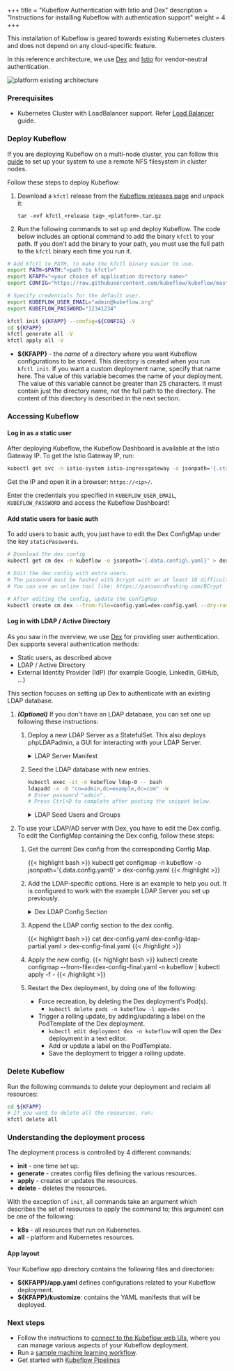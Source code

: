 +++
title = "Kubeflow Authentication with Istio and Dex"
description = "Instructions for installing Kubeflow with authentication support"
weight = 4
+++

This installation of Kubeflow is geared towards existing Kubernetes clusters and does not depend on any cloud-specific feature.

In this reference architecture, we use [Dex](https://github.com/dexidp/dex) and [Istio](https://istio.io/) for vendor-neutral authentication.

![platform existing architecture](https://i.imgur.com/OlaN73j.png)

### Prerequisites
- Kubernetes Cluster with LoadBalancer support. Refer [Load Balancer](https://kubernetes.io/docs/tasks/access-application-cluster/create-external-load-balancer/) guide.


### Deploy Kubeflow

If you are deploying Kubeflow on a multi-node cluster, you can follow this [guide](/docs/use-cases/kubeflow-on-multinode-cluster) to set up your system to use a remote NFS filesystem in cluster nodes.

Follow these steps to deploy Kubeflow:

1. Download a `kfctl` release from the [Kubeflow releases page](https://github.com/kubeflow/kubeflow/releases/) and unpack it:

    ```
    tar -xvf kfctl_<release tag>_<platform>.tar.gz
    ```
 

1. Run the following commands to set up and deploy Kubeflow. The code below includes an optional command to add the binary `kfctl` to your path. If you don't add the binary to your path, you must use the full path to the `kfctl` binary each time you run it.

```bash
# Add kfctl to PATH, to make the kfctl binary easier to use.
export PATH=$PATH:"<path to kfctl>"
export KFAPP="<your choice of application directory name>"
export CONFIG="https://raw.githubusercontent.com/kubeflow/kubeflow/master/bootstrap/config/kfctl_existing_arrikto.0.6.yaml"

# Specify credentials for the default user.
export KUBEFLOW_USER_EMAIL="admin@kubeflow.org"
export KUBEFLOW_PASSWORD="12341234"

kfctl init ${KFAPP} --config=${CONFIG} -V
cd ${KFAPP}
kfctl generate all -V
kfctl apply all -V
```

 * **${KFAPP}** - the _name_ of a directory where you want Kubeflow 
  configurations to be stored. This directory is created when you run
  `kfctl init`. If you want a custom deployment name, specify that name here.
  The value of this variable becomes the name of your deployment.
  The value of this variable cannot be greater than 25 characters. It must
  contain just the directory name, not the full path to the directory.
  The content of this directory is described in the next section.


### Accessing Kubeflow

#### Log in as a static user

After deploying Kubeflow, the Kubeflow Dashboard is available at the Istio Gateway IP.
To get the Istio Gateway IP, run:

```bash
kubectl get svc -n istio-system istio-ingressgateway -o jsonpath='{.status.loadBalancer.ingress[0].ip}'
```

Get the IP and open it in a browser: `https://<ip>/`.

Enter the credentials you specified in `KUBEFLOW_USER_EMAIL`, `KUBEFLOW_PASSWORD` and access the Kubeflow Dashboard!

#### Add static users for basic auth

To add users to basic auth, you just have to edit the Dex ConfigMap under the key `staticPasswords`.
```bash
# Download the dex config
kubectl get cm dex -n kubeflow -o jsonpath='{.data.config\.yaml}' > dex-config.yaml

# Edit the dex config with extra users.
# The password must be hashed with bcrypt with an at least 10 difficulty level.
# You can use an online tool like: https://passwordhashing.com/BCrypt

# After editing the config, update the ConfigMap
kubectl create cm dex --from-file=config.yaml=dex-config.yaml --dry-run -oyaml | kubectl apply -f -
```

#### Log in with LDAP / Active Directory

As you saw in the overview, we use [Dex](https://github.com/dexidp/dex) for providing user authentication.
Dex supports several authentication methods:

* Static users, as described above
* LDAP / Active Directory
* External Identity Provider (IdP) (for example Google, LinkedIn, GitHub, ...)

This section focuses on setting up Dex to authenticate with an existing LDAP database.

1. ***(Optional)*** If you don't have an LDAP database, you can set one up following these instructions:
    
    1. Deploy a new LDAP Server as a StatefulSet. This also deploys phpLDAPadmin, a GUI for interacting with your LDAP Server.
        
        <details>
        
        <summary>LDAP Server Manifest</summary>
        {{< highlight yaml >}}
        apiVersion: v1
        kind: Service
        metadata:
          labels:
            app: ldap
          name: ldap-service
          namespace: kubeflow
        spec:
          type: ClusterIP
          clusterIP: None
          ports:
            - port: 389
          selector:
            app: ldap
        ---
        
        apiVersion: apps/v1
        kind: StatefulSet
        metadata:
          name: ldap
          namespace: kubeflow
          labels:
            app: ldap
        spec:
          serviceName: ldap-service
          replicas: 1
          selector:
            matchLabels:
              app: ldap
          template:
            metadata:
              labels:
                app: ldap
            spec:
              containers:
                - name: ldap
                  image: osixia/openldap:1.2.4
                  volumeMounts:
                    - name: ldap-data
                      mountPath: /var/lib/ldap
                    - name: ldap-config
                      mountPath: /etc/ldap/slapd.d
                  ports:
                    - containerPort: 389
                      name: openldap
                  env:
                    - name: LDAP_LOG_LEVEL
                      value: "256"
                    - name: LDAP_ORGANISATION
                      value: "Example"
                    - name: LDAP_DOMAIN
                      value: "example.com"
                    - name: LDAP_ADMIN_PASSWORD
                      value: "admin"
                    - name: LDAP_CONFIG_PASSWORD
                      value: "config"
                    - name: LDAP_BACKEND
                      value: "mdb"
                    - name: LDAP_TLS
                      value: "false"
                    - name: LDAP_REPLICATION
                      value: "false"
                    - name: KEEP_EXISTING_CONFIG
                      value: "false"
                    - name: LDAP_REMOVE_CONFIG_AFTER_SETUP
                      value: "true"
              volumes:
                - name: ldap-config
                  emptyDir: {}
          volumeClaimTemplates:
              - metadata:
                  name: ldap-data
                spec:
                  accessModes: [ "ReadWriteOnce" ]
                  resources:
                    requests:
                      storage: 10Gi
        
        ---
        
        apiVersion: v1
        kind: Service
        metadata:
          labels:
            app: phpldapadmin
          name: phpldapadmin-service
          namespace: kubeflow
        spec:
          type: ClusterIP
          ports:
            - port: 80
          selector:
            app: phpldapadmin
        
        ---
        
        apiVersion: apps/v1
        kind: Deployment
        metadata:
          name: phpldapadmin
          namespace: kubeflow
          labels:
            app: phpldapadmin
        spec:
          replicas: 1
          selector:
            matchLabels:
              app: phpldapadmin
          template:
            metadata:
              labels:
                app: phpldapadmin
            spec:
              containers:
                - name: phpldapadmin
                  image: osixia/phpldapadmin:0.8.0
                  ports:
                    - name: http-server
                      containerPort: 80
                  env:
                    - name: PHPLDAPADMIN_HTTPS
                      value: "false"
                    - name: PHPLDAPADMIN_LDAP_HOSTS
                      value : "#PYTHON2BASH:[{'ldap-service.kubeflow.svc.cluster.local': [{'server': [{'tls': False}]},{'login': [        {'bind_id': 'cn=admin,dc=example,dc=com'}]}]}]"
        {{< /highlight >}}
        
        </details>
        
        
    1. Seed the LDAP database with new entries.
        
        ```bash
        kubectl exec -it -n kubeflow ldap-0 -- bash
        ldapadd -x -D "cn=admin,dc=example,dc=com" -W
        # Enter password "admin".
        # Press Ctrl+D to complete after pasting the snippet below.
        ```
        
        <details>
        
        <summary>LDAP Seed Users and Groups</summary>
        ```ldif
        # If you used the OpenLDAP Server deployment in step 1,
        # then this object already exists.
        # If it doesn't, uncomment this.
        #dn: dc=example,dc=com
        #objectClass: dcObject
        #objectClass: organization
        #o: Example
        #dc: example
        
        dn: ou=People,dc=example,dc=com
        objectClass: organizationalUnit
        ou: People
        
        dn: cn=Nick Kiliadis,ou=People,dc=example,dc=com
        objectClass: person
        objectClass: inetOrgPerson
        givenName: Nick
        sn: Kiliadis
        cn: Nick Kiliadis
        uid: nkili
        mail: nkili@example.com
        userpassword: 12341234
        
        dn: cn=Robin Spanakopita,ou=People,dc=example,dc=com
        objectClass: person
        objectClass: inetOrgPerson
        givenName: Robin
        sn: Spanakopita
        cn: Robin Spanakopita
        uid: rspanakopita
        mail: rspanakopita@example.com
        userpassword: 43214321
        
        # Group definitions.
        
        dn: ou=Groups,dc=example,dc=com
        objectClass: organizationalUnit
        ou: Groups
        
        dn: cn=admins,ou=Groups,dc=example,dc=com
        objectClass: groupOfNames
        cn: admins
        member: cn=Nick Kiliadis,ou=People,dc=example,dc=com
        
        dn: cn=developers,ou=Groups,dc=example,dc=com
        objectClass: groupOfNames
        cn: developers
        member: cn=Nick Kiliadis,ou=People,dc=example,dc=com
        member: cn=Robin Spanakopita,ou=People,dc=example,dc=com
        ```
        
        </details>

1. To use your LDAP/AD server with Dex, you have to edit the Dex config. To edit the ConfigMap containing the Dex config, follow these steps:

    1. Get the current Dex config from the corresponding Config Map.
        
        {{< highlight bash >}}
        kubectl get configmap -n kubeflow -o jsonpath='{.data.config\.yaml}' > dex-config.yaml
        {{< /highlight >}}

    1. Add the LDAP-specific options. Here is an example to help you out. It is configured to work with the example LDAP Server you set up previously.
        
        <details>
        
        <summary>Dex LDAP Config Section</summary>
        {{< highlight yaml >}}
        connectors:
        - type: ldap
          # Required field for connector id.
          id: ldap
          # Required field for connector name.
          name: LDAP
          config:
            # Host and optional port of the LDAP server in the form "host:port".
            # If the port is not supplied, it will be guessed based on "insecureNoSSL",
            # and "startTLS" flags. 389 for insecure or StartTLS connections, 636
            # otherwise.
            host: ldap-service.kubeflow.svc.cluster.local:389
          
            # Following field is required if the LDAP host is not using TLS (port 389).
            # Because this option inherently leaks passwords to anyone on the same network
            # as dex, THIS OPTION MAY BE REMOVED WITHOUT WARNING IN A FUTURE RELEASE.
            #
            insecureNoSSL: true
          
            # If a custom certificate isn't provide, this option can be used to turn off
            # TLS certificate checks. As noted, it is insecure and shouldn't be used outside
            # of explorative phases.
            #
            insecureSkipVerify: true
          
            # When connecting to the server, connect using the ldap:// protocol then issue
            # a StartTLS command. If unspecified, connections will use the ldaps:// protocol
            #
            startTLS: false
          
            # Path to a trusted root certificate file. Default: use the host's root CA.
            # rootCA: /etc/dex/ldap.ca
            # clientCert: /etc/dex/ldap.cert
            # clientKey: /etc/dex/ldap.key
          
            # A raw certificate file can also be provided inline.
            # rootCAData: ( base64 encoded PEM file )
          
            # The DN and password for an application service account. The connector uses
            # these credentials to search for users and groups. Not required if the LDAP
            # server provides access for anonymous auth.
            # Please note that if the bind password contains a `$`, it has to be saved in an
            # environment variable which should be given as the value to `bindPW`.
            bindDN: cn=admin,dc=example,dc=com
            bindPW: admin
          
            # The attribute to display in the provided password prompt. If unset, will
            # display "Username"
            usernamePrompt: username
          
            # User search maps a username and password entered by a user to a LDAP entry.
            userSearch:
              # BaseDN to start the search from. It will translate to the query
              # "(&(objectClass=person)(uid=<username>))".
              baseDN: ou=People,dc=example,dc=com
              # Optional filter to apply when searching the directory.
              filter: "(objectClass=inetOrgPerson)"
          
              # username attribute used for comparing user entries. This will be translated
              # and combined with the other filter as "(<attr>=<username>)".
              username: uid
              # The following three fields are direct mappings of attributes on the user entry.
              # String representation of the user.
              idAttr: uid
              # Required. Attribute to map to Email.
              emailAttr: mail
              # Maps to display name of users. No default value.
              nameAttr: givenName
          
            # Group search queries for groups given a user entry.
            groupSearch:
              # BaseDN to start the search from. It will translate to the query
              # "(&(objectClass=group)(member=<user uid>))".
              baseDN: ou=Groups,dc=example,dc=com
              # Optional filter to apply when searching the directory.
              filter: "(objectClass=groupOfNames)"
          
              # Following two fields are used to match a user to a group. It adds an additional
              # requirement to the filter that an attribute in the group must match the user's
              # attribute value.
              userAttr: DN
              groupAttr: member
          
              # Represents group name.
              nameAttr: cn
        {{< /highlight >}}
        
        </details>
        
    1. Append the LDAP config section to the dex config.
        
        {{< highlight bash >}}
        cat dex-config.yaml dex-config-ldap-partial.yaml > dex-config-final.yaml
        {{< /highlight >}}
        
    1. Apply the new config.
        {{< highlight bash >}}
        kubectl create configmap --from-file=dex-config-final.yaml -n kubeflow | kubectl apply -f -
        {{< /highlight >}}
        
    1. Restart the Dex deployment, by doing one of the following:
        * Force recreation, by deleting the Dex deployment's Pod(s).
          * `kubectl delete pods -n kubeflow -l app=dex`
        * Trigger a rolling update, by adding/updating a label on the PodTemplate of the Dex deployment.
          * `kubectl edit deployment dex -n kubeflow` will open the Dex deployment in a text editor.
          * Add or update a label on the PodTemplate.
          * Save the deployment to trigger a rolling update.

### Delete Kubeflow

Run the following commands to delete your deployment and reclaim all resources:

```bash
cd ${KFAPP}
# If you want to delete all the resources, run:
kfctl delete all
```

### Understanding the deployment process

The deployment process is controlled by 4 different commands:

* **init** - one time set up.
* **generate** - creates config files defining the various resources.
* **apply** - creates or updates the resources.
* **delete** - deletes the resources.

With the exception of `init`, all commands take an argument which describes the
set of resources to apply the command to; this argument can be one of the
following:

* **k8s** - all resources that run on Kubernetes.
* **all** - platform and Kubernetes resources.

#### App layout

Your Kubeflow app directory contains the following files and directories:

* **${KFAPP}/app.yaml** defines configurations related to your Kubeflow deployment.
* **${KFAPP}/kustomize**: contains the YAML manifests that will be deployed.

### Next steps

* Follow the instructions to [connect to the Kubeflow web 
  UIs](/docs/other-guides/accessing-uis/), where you can manage various 
  aspects of your Kubeflow deployment.
* Run a [sample machine learning workflow](/docs/examples/resources/).
* Get started with [Kubeflow Pipelines](/docs/pipelines/pipelines-quickstart/)
